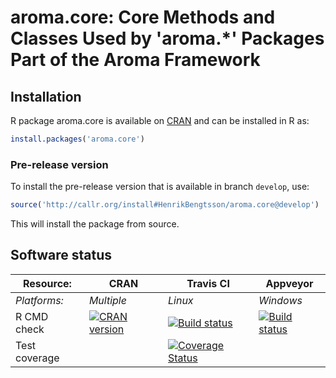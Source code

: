 # aroma.core: Core Methods and Classes Used by 'aroma.*' Packages Part of the Aroma Framework


## Installation
R package aroma.core is available on [CRAN](http://cran.r-project.org/package=aroma.core) and can be installed in R as:
```r
install.packages('aroma.core')
```

### Pre-release version

To install the pre-release version that is available in branch `develop`, use:
```r
source('http://callr.org/install#HenrikBengtsson/aroma.core@develop')
```
This will install the package from source.  



## Software status

| Resource:     | CRAN        | Travis CI     | Appveyor         |
| ------------- | ------------------- | ------------- | ---------------- |
| _Platforms:_  | _Multiple_          | _Linux_       | _Windows_        |
| R CMD check   | <a href="http://cran.r-project.org/web/checks/check_results_aroma.core.html"><img border="0" src="http://www.r-pkg.org/badges/version/aroma.core" alt="CRAN version"></a> | <a href="https://travis-ci.org/HenrikBengtsson/aroma.core"><img src="https://travis-ci.org/HenrikBengtsson/aroma.core.svg" alt="Build status"></a> | <a href="https://ci.appveyor.com/project/HenrikBengtsson/aroma-core"><img src="https://ci.appveyor.com/api/projects/status/github/HenrikBengtsson/aroma.core?svg=true" alt="Build status"></a> |
| Test coverage |                     | <a href="https://coveralls.io/r/HenrikBengtsson/aroma.core"><img src="https://coveralls.io/repos/HenrikBengtsson/aroma.core/badge.svg?branch=develop" alt="Coverage Status"/></a>   |                  |
